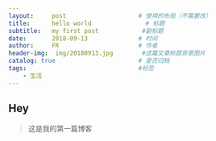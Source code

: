 ```yaml
---
layout:     post                    # 使用的布局（不需要改）
title:      hello world               # 标题 
subtitle:   my first post            #副标题
date:       2018-09-13              # 时间
author:     FR                      # 作者
header-img:  img/20180913.jpg        #这篇文章标题背景图片
catalog: true                       # 是否归档
tags:                               #标签
    - 生活
---
```


## Hey
>这是我的第一篇博客
